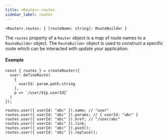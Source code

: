 ```yaml
---
title: <Router>.routes
sidebar_label: routes
---
```


```tsx
<Router>.routes: { [routeName: string]: RouteBuilder }
```

The `routes` property of a `Router` object is a map of route names to a `RouteBuilder` object. The `RouteBuilder` object is used to construct a specific route which can be interacted with update your application.

#### Example

```tsx
const { routes } = createRouter({
  user: defineRoute(
    {
      userId: param.path.string
    },
    p => `/user/${p.userId}`
  )
});

routes.user({ userId: "abc" }).name; // "user"
routes.user({ userId: "abc" }).params; // { userId: "abc" }
routes.user({ userId: "abc" }).href; // "/user/abc"
routes.user({ userId: "abc" }).link;
routes.user({ userId: "abc" }).push();
routes.user({ userId: "abc" }).replace();
```
